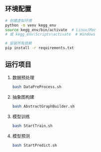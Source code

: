 ## 环境配置
```bash
# 创建虚拟环境
python -m venv kegg_env
source kegg_env/bin/activate  # Linux/Mac
# 或 kegg_env\Scripts\activate  # Windows

# 安装所有依赖
pip install -r requirements.txt
```

## 运行项目

1. 数据预处理
   ```bash
   bash DataPreProcess.sh
   ```

2. 抽象图构建
   ```bash
   bash AbstractGraphBuilder.sh
   ```

3. 模型训练
   ```bash
   bash StartTrain.sh
   ```

4. 模型预测
   ```bash
   bash StartPredict.sh
   ```